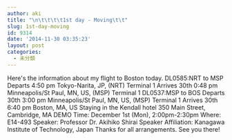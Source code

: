 ```yaml
---
author: aki
title: "\n\t\t\t\t1st day - Moving\t\t"
slug: 1st-day-moving
id: 9314
date: '2014-11-30 03:35:23'
layout: post
categories:
  - 未分類
---
```


Here's the information about my flight to Boston today. DL0585:NRT to MSP Departs 4:50 pm Tokyo-Narita, JP, (NRT) Terminal 1 Arrives 30th 0:48 pm Minneapolis/St Paul, MN, US, (MSP) Terminal 1 DL0537:MSP to BOS Departs 30th 3:00 pm Minneapolis/St Paul, MN, US, (MSP) Terminal 1 Arrives 30th 6:40 pm Boston, MA, US Staying in the Kendall hotel 350 Main Street, Cambridge, MA DEMO Time: December 1st (Mon), 2:00pm-2:30pm Where: E14-493 Speaker: Professor Dr. Akihiko Shirai Speaker Affiliation: Kanagawa Institute of Technology, Japan Thanks for all arrangements. See you there!